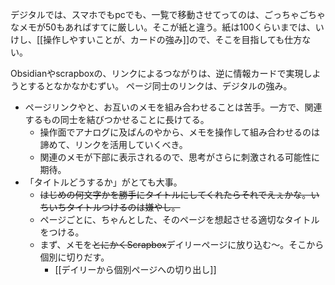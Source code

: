 デジタルでは、スマホでもpcでも、一覧で移動させてってのは、ごっちゃごちゃなメモが50もあればすてに厳しい。そこが紙と違う。紙は100くらいまでは、いけし、[[操作しやすいことが、カードの強み]]ので、そこを目指しても仕方ない。

Obsidianやscrapboxの、リンクによるつながりは、逆に情報カードで実現しようとするとなかなかむずい。
ページ同士のリンクは、デジタルの強み。

- ページリンクやと、お互いのメモを組み合わせることは苦手。一方で、関連するもの同士を結びつかせることに長けてる。
	- 操作面でアナログに及ばんのやから、メモを操作して組み合わせるのは諦めて、リンクを活用していくべき。
	- 関連のメモが下部に表示されるので、思考がさらに刺激される可能性に期待。
- 「タイトルどうするか」がとても大事。
	- ~~はじめの何文字かを勝手にタイトルにしてくれたらそれでえぇかな。いちいちタイトルつけるのは嫌やし。~~
	- ページごとに、ちゃんとした、そのページを想起させる適切なタイトルをつける。
	- まず、メモを~~とにかくScrapbox~~デイリーページに放り込む〜。そこから個別に切りだす。
		- [[デイリーから個別ページへの切り出し]]

